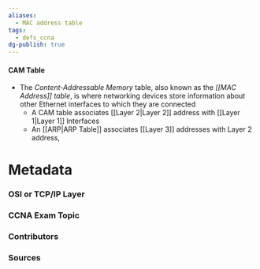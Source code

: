 ```yaml
---
aliases:
  - MAC address table
tags:
  - defs_ccna
dg-publish: true
---
```

#### CAM Table
- The *Content-Addressable Memory* table, also known as the *[[MAC Address]] table*, is where networking devices store information about other Ethernet interfaces to which they are connected
	- A CAM table associates [[Layer 2|Layer 2]] address with [[Layer 1|Layer 1]] Interfaces
	- An [[ARP|ARP Table]] associates [[Layer 3]] addresses with Layer 2 address,


# Metadata
### OSI or TCP/IP Layer

### CCNA Exam Topic

### Contributors

### Sources

